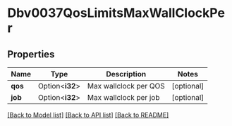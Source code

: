 # Dbv0037QosLimitsMaxWallClockPer

## Properties

Name | Type | Description | Notes
------------ | ------------- | ------------- | -------------
**qos** | Option<**i32**> | Max wallclock per QOS | [optional]
**job** | Option<**i32**> | Max wallclock per job | [optional]

[[Back to Model list]](../README.md#documentation-for-models) [[Back to API list]](../README.md#documentation-for-api-endpoints) [[Back to README]](../README.md)


